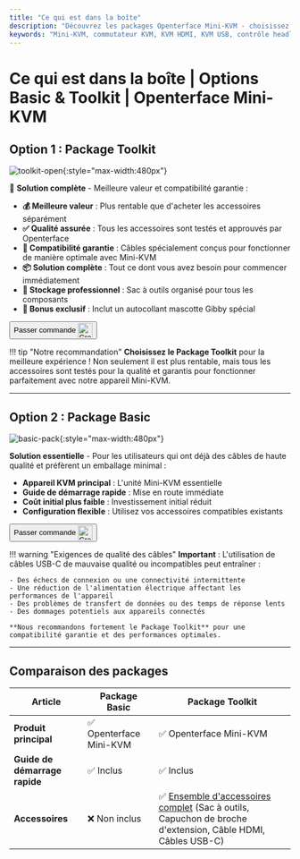 ```yaml
---
title: "Ce qui est dans la boîte"
description: "Découvrez les packages Openterface Mini-KVM - choisissez entre les options Basic et Toolkit. Solution KVM complète avec connectivité HDMI, USB-C et accessoires pour une gestion transparente des appareils."
keywords: "Mini-KVM, commutateur KVM, KVM HDMI, KVM USB, contrôle headless, périphériques informatiques, trousse à outils KVM, accessoires KVM, configuration de travail à distance, contrôle multi-appareils"
---
```


# **Ce qui est dans la boîte** | Options Basic & Toolkit | Openterface Mini-KVM

## Option 1 : **Package Toolkit**

![toolkit-open](https://assets.openterface.com/images/product/toolkit-open.webp){:style="max-width:480px"}

🎯 **Solution complète** - Meilleure valeur et compatibilité garantie :

- **💰 Meilleure valeur** : Plus rentable que d'acheter les accessoires séparément
- **✅ Qualité assurée** : Tous les accessoires sont testés et approuvés par Openterface
- **🔧 Compatibilité garantie** : Câbles spécialement conçus pour fonctionner de manière optimale avec Mini-KVM
- **📦 Solution complète** : Tout ce dont vous avez besoin pour commencer immédiatement
- **🎒 Stockage professionnel** : Sac à outils organisé pour tous les composants
- **🎁 Bonus exclusif** : Inclut un autocollant mascotte Gibby spécial

<button class="md-button" onclick="window.location.href='{{ config.extra.minikvm_purchase_link }}'"> Passer commande <img src="https://assets.openterface.com/images/trademark/crowd-supply.svg" alt="Crowd Supply" style="vertical-align: middle; height: 26px;"></button>

!!! tip "Notre recommandation"
**Choisissez le Package Toolkit** pour la meilleure expérience ! Non seulement il est plus rentable, mais tous les accessoires sont testés pour la qualité et garantis pour fonctionner parfaitement avec notre appareil Mini-KVM.

---

## Option 2 : **Package Basic**

![basic-pack](https://assets.openterface.com/images/product/basic-with-maunal.webp){:style="max-width:480px"}

**Solution essentielle** - Pour les utilisateurs qui ont déjà des câbles de haute qualité et préfèrent un emballage minimal :

- **Appareil KVM principal** : L'unité Mini-KVM essentielle
- **Guide de démarrage rapide** : Mise en route immédiate
- **Coût initial plus faible** : Investissement initial réduit
- **Configuration flexible** : Utilisez vos accessoires compatibles existants

<button class="md-button" onclick="window.location.href='{{ config.extra.minikvm_purchase_link }}'"> Passer commande <img src="https://assets.openterface.com/images/trademark/crowd-supply.svg" alt="Crowd Supply" style="vertical-align: middle; height: 26px;"></button>

!!! warning "Exigences de qualité des câbles"
**Important** : L'utilisation de câbles USB-C de mauvaise qualité ou incompatibles peut entraîner :

    - Des échecs de connexion ou une connectivité intermittente
    - Une réduction de l'alimentation électrique affectant les performances de l'appareil
    - Des problèmes de transfert de données ou des temps de réponse lents
    - Des dommages potentiels aux appareils connectés

    **Nous recommandons fortement le Package Toolkit** pour une compatibilité garantie et des performances optimales.

---

## Comparaison des packages

| Article                       | Package Basic           | Package Toolkit                                                                                                                     |
| ----------------------------- | ----------------------- | ----------------------------------------------------------------------------------------------------------------------------------- |
| **Produit principal**         | ✅ Openterface Mini-KVM | ✅ Openterface Mini-KVM                                                                                                             |
| **Guide de démarrage rapide** | ✅ Inclus               | ✅ Inclus                                                                                                                           |
| **Accessoires**               | ❌ Non inclus           | ✅ [Ensemble d'accessoires complet](/product/accessories/) (Sac à outils, Capuchon de broche d'extension, Câble HDMI, Câbles USB-C) |
